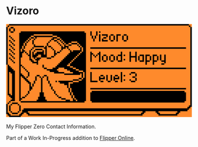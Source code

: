 # Vizoro
![Vizoro](https://github.com/Az-Neter/Vizoro/blob/main/LEVEL3.png)  

My Flipper Zero Contact Information.  
  
Part of a Work In-Progress addition to [Flipper Online](https://github.com/Az-Net/Flipper-Online).
